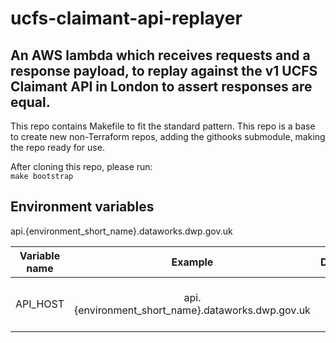 # ucfs-claimant-api-replayer

## An AWS lambda which receives requests and a response payload, to replay against the v1 UCFS Claimant API in London to assert responses are equal.

This repo contains Makefile to fit the standard pattern.
This repo is a base to create new non-Terraform repos, adding the githooks submodule, making the repo ready for use.

After cloning this repo, please run:  
`make bootstrap`


## Environment variables

api.{environment_short_name}.dataworks.dwp.gov.uk

|Variable name|Example|Description|
|---|:---:|---:|
|API_HOST|api.{environment_short_name}.dataworks.dwp.gov.uk|The FQDN of AWS Gateway API